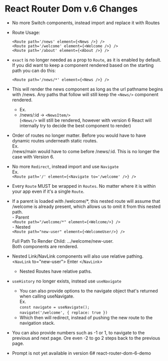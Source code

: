 # React Router Dom v.6 Changes

 - No more Switch components, instead import and replace it with Routes

- Route Usage:

	`<Route path='/news' element={<News />} />` </br>
	`<Route path='/welcome' element={<Welcome />} />` </br>
	`<Route path='/about' element={<About />} />` </br>

- `exact` is no longer needed as a prop to `Route`, as it is enabled by default.
If you did want to keep a component rendered based on the starting path you can do this:

	`<Route path='/news/*' element={<News />} />`

- This will render the news component as long as the url pathname begins with /news. Any paths that follow will still keep the `<News/>` component rendered.</br>
   - Ex.</br>
    - /news/:id -> `<NewsItem/>`</br>
    (`<News/>` will still be rendered, however with version 6 React will internally try to decide the best component to render)
- Order of routes no longer matter.
    Before you would have to have dynamic routes underneath static routes.</br>
    Ex.</br> /news/main would have to come before /news/:id.
        This is no longer the case with Version 6.

- No more `Redirect`, instead import and use `Navigate`</br>
    Ex.</br>
           `<Route path='/' element={<Navigate to='/welcome' />} />`

- Every `Route` MUST be wrapped in `Routes`. No matter where it is within your app even if it's a single `Route`.

- If a parent is loaded with /welcome/*, this nested route will assume that /welcome is already present, which allows us to omit it from this nested path.</br>
        - Parent </br>
    `<Route path="/welcome/*" element={<Welcome/>} />`</br>
         - Nested </br>
	`<Route path="new-user" element={<WelcomeUser/>} />`</br>
        
    Full Path To Render Child: .../welcome/new-user. </br>
    Both components are rendered. </br>

- Nested Link/NavLink components will also use relative pathing. </br>
    <`NavLink` to="new-user">
                Enter
    </`NavLink`>
    - Nested Routes have relative paths.

- `useHistory` no longer exists, instead use `useNavigate`
    - You can also provide options to the navigate object that's returned when calling useNavigate.</br>
    Ex. </br>
        `const navigate = useNavigate();`</br>
        `navigate('/welcome', { replace: true })`
    - Which then will redirect, instead of pushing the new route to the navigation stack.
- You can also provide numbers such as -1 or 1, to navigate to the previous and next page. Ore even -2 to go 2 steps back to the previous page.
    
- Prompt is not yet available in version 6# react-router-dom-6-demo
